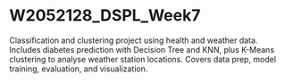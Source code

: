 # W2052128_DSPL_Week7
Classification and clustering project using health and weather data. Includes diabetes prediction with Decision Tree and KNN, plus K-Means clustering to analyse weather station locations. Covers data prep, model training, evaluation, and visualization.
